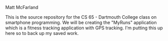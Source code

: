 Matt McFarland

This is the source repository for the CS 65 - Dartmouth College class on smartphone programming. We will be creating the "MyRuns" application which is a fitness tracking application with GPS tracking. I'm putting this up here so to back up my saved work.
